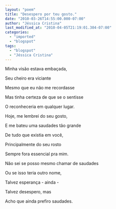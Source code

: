 ```yaml
---
layout: "poem"
title: "Desespero por teu gosto."
date: "2010-03-26T14:55:00.000-07:00"
author: "Jéssica Cristina"
last_modified_at: "2010-04-05T21:19:01.304-07:00"
categories:
  - "imported"
  - "blogspot"
tags:
  - "blogspot"
  - "Jéssica Cristina"
---
```


Minha visão estava embaçada,

Seu cheiro era viciante

Mesmo que eu  não me recordasse

Mas tinha certeza de que se o sentisse

O  reconheceria em qualquer lugar.

Hoje, me lembrei do seu gosto,

E  me bateu uma saudades tão grande

De tudo que existia em você,

Principalmente  do seu rosto

Sempre fora essencial pra mim.

Não sei se  posso mesmo chamar de saudades

Ou se isso teria outro nome,

Talvez  esperança - ainda -

Talvez desespero, mas

Acho que ainda  prefiro saudades.
